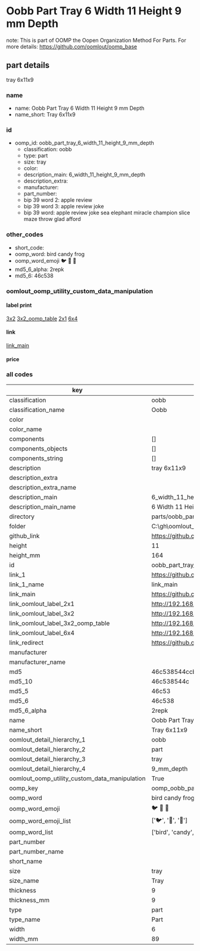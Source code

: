 # Oobb Part Tray 6 Width 11 Height 9 mm Depth  

note: This is part of OOMP the Oopen Organization Method For Parts. For more details: https://github.com/oomlout/oomp_base

##  part details
  



tray 6x11x9



### name
* name: Oobb Part Tray 6 Width 11 Height 9 mm Depth
* name_short: Tray 6x11x9 
### id
* oomp_id: oobb_part_tray_6_width_11_height_9_mm_depth
  * classification: oobb
  * type: part
  * size: tray
  * color: 
  * description_main: 6_width_11_height_9_mm_depth
  * description_extra: 
  * manufacturer: 
  * part_number: 
  * bip 39 word 2: apple review
  * bip 39 word 3: apple review joke
  * bip 39 word: apple review joke sea elephant miracle champion slice maze throw glad afford

### other_codes
* short_code: 
* oomp_word: bird candy frog
* oomp_word_emoji :bird: :candy: :frog:
* md5_6_alpha: 2repk
* md5_6: 46c538






### oomlout_oomp_utility_custom_data_manipulation
#### label print
[3x2](http://192.168.1.245:1112/?label=oomp%202repk)
[3x2_oomp_table](http://192.168.1.108:1112/?label=oomp%202repk)
[2x1](http://192.168.1.242:1112/?label=oomp%202repk)
[6x4](http://192.168.1.55:1112/?label=oomp%202repk)    

#### link

[link_main](https://github.com/oomlout/oomlout_oobb_version_4_generated_parts/tree/main/navigation_oomp/oobb/part/tray/6_width_11_height_9_mm_depth/part)                              

#### price







### all codes 
| key | value |  
| --- | --- |  
| classification | oobb |  
| classification_name | Oobb |  
| color |  |  
| color_name |  |  
| components | [] |  
| components_objects | [] |  
| components_string | [] |  
| description | tray 6x11x9 |  
| description_extra |  |  
| description_extra_name |  |  
| description_main | 6_width_11_height_9_mm_depth |  
| description_main_name | 6 Width 11 Height 9 mm Depth |  
| directory | parts/oobb_part_tray_6_width_11_height_9_mm_depth |  
| folder | C:\gh\oomlout_oobb_version_4_generated_parts\parts\oobb_part_tray_6_width_11_height_9_mm_depth |  
| github_link | https://github.com/oomlout/oomlout_oomp_part_src/tree/main/parts/oobb_part_tray_6_width_11_height_9_mm_depth |  
| height | 11 |  
| height_mm | 164 |  
| id | oobb_part_tray_6_width_11_height_9_mm_depth |  
| link_1 | https://github.com/oomlout/oomlout_oobb_version_4_generated_parts/tree/main/navigation_oomp/oobb/part/tray/6_width_11_height_9_mm_depth/part |  
| link_1_name | link_main |  
| link_main | https://github.com/oomlout/oomlout_oobb_version_4_generated_parts/tree/main/navigation_oomp/oobb/part/tray/6_width_11_height_9_mm_depth/part |  
| link_oomlout_label_2x1 | http://192.168.1.242:1112/?label=oomp%202repk |  
| link_oomlout_label_3x2 | http://192.168.1.245:1112/?label=oomp%202repk |  
| link_oomlout_label_3x2_oomp_table | http://192.168.1.108:1112/?label=oomp%202repk |  
| link_oomlout_label_6x4 | http://192.168.1.55:1112/?label=oomp%202repk |  
| link_redirect | https://github.com/oomlout/oomlout_oobb_version_4_generated_parts/tree/main/parts/oobb_tray_06_11_09 |  
| manufacturer |  |  
| manufacturer_name |  |  
| md5 | 46c538544ccb64c235a3ec1ef0ae2055 |  
| md5_10 | 46c538544c |  
| md5_5 | 46c53 |  
| md5_6 | 46c538 |  
| md5_6_alpha | 2repk |  
| name | Oobb Part Tray 6 Width 11 Height 9 mm Depth |  
| name_short | Tray 6x11x9  |  
| oomlout_detail_hierarchy_1 | oobb |  
| oomlout_detail_hierarchy_2 | part |  
| oomlout_detail_hierarchy_3 | tray |  
| oomlout_detail_hierarchy_4 | 9_mm_depth |  
| oomlout_oomp_utility_custom_data_manipulation | True |  
| oomp_key | oomp_oobb_part_tray_6_width_11_height_9_mm_depth |  
| oomp_word | bird candy frog |  
| oomp_word_emoji | :bird: :candy: :frog: |  
| oomp_word_emoji_list | [':bird:', ':candy:', ':frog:'] |  
| oomp_word_list | ['bird', 'candy', 'frog'] |  
| part_number |  |  
| part_number_name |  |  
| short_name |  |  
| size | tray |  
| size_name | Tray |  
| thickness | 9 |  
| thickness_mm | 9 |  
| type | part |  
| type_name | Part |  
| width | 6 |  
| width_mm | 89 |  
